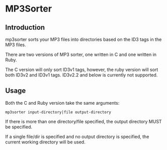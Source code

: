 # MP3Sorter

## Introduction
mp3sorter sorts your MP3 files into directories based on the ID3 tags in the MP3 files.

There are two versions of MP3 sorter, one written in C and one written in Ruby.

The C version will only sort ID3v1 tags, however, the ruby version will sort both ID3v2 and ID3v1 tags.
ID3v2.2 and below is currently not supported.

## Usage

Both the C and Ruby version take the same arguments:

    mp3sorter input-directory|file output-directory

If there is more than one directory/file specified, the output directory MUST be specified.

If a single file/dir is specified and no output directory is specified, the current working directory will be used.